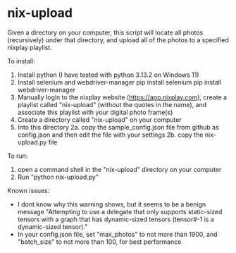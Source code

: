# nix-upload
Given a directory on your computer, this script will locate all photos (recursively) under that directory, and upload all of the photos to a specified nixplay playlist.

To install:
1. Install python (I have tested with python 3.13.2 on Windows 11)
2. Install selenium and webdriver-manager
	pip install selenium
	pip install webdriver-manager
3. Manually login to the nixplay website (https://app.nixplay.com), create a playlist called "nix-upload" (without the quotes in the name), and associate this playlist with your digital photo frame(s)	
4. Create a directory called "nix-upload" on your computer
5. Into this directory
	2a. copy the sample_config.json file from github as config.json and then edit the file with your settings
	2b. copy the nix-upload.py file
	
	
To run:
1. open a command shell in the "nix-upload" directory on your computer
2. Run "python nix-upload.py"


Known issues:
- I dont know why this warning shows, but it seems to be a benign message
"Attempting to use a delegate that only supports static-sized tensors with a graph that has dynamic-sized tensors (tensor#-1 is a dynamic-sized tensor)."
- In your config.json file, set "max_photos" to not more than 1900, and "batch_size" to not more than 100, for best performance
